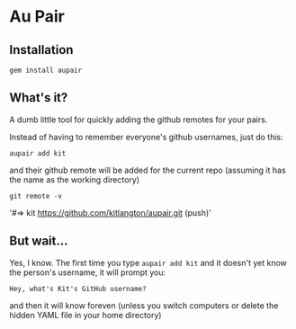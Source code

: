 # Au Pair

## Installation

`gem install aupair`

## What's it?

A dumb little tool for quickly adding the github remotes for your pairs.

Instead of having to remember everyone's github usernames, just do this:

`aupair add kit`

and their github remote will be added for the current repo (assuming it has the name as the working directory)

`git remote -v`

'#=> kit  https://github.com/kitlangton/aupair.git (push)'

## But wait...

Yes, I know. The first time you type `aupair add kit` and it doesn't yet know the person's username, it will prompt you:


`Hey, what's Kit's GitHub username?`

and then it will know foreven (unless you switch computers or delete the hidden YAML file in your home directory)
